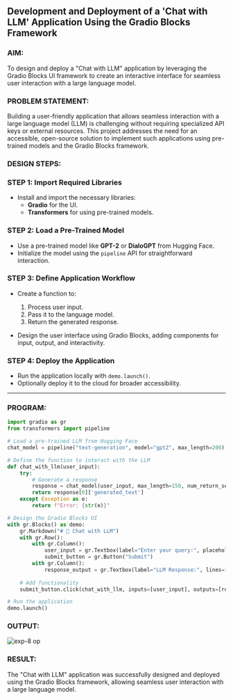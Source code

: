 ## Development and Deployment of a 'Chat with LLM' Application Using the Gradio Blocks Framework

### AIM:
To design and deploy a "Chat with LLM" application by leveraging the Gradio Blocks UI framework to create an interactive interface for seamless user interaction with a large language model.

### PROBLEM STATEMENT:
Building a user-friendly application that allows seamless interaction with a large language model (LLM) is challenging without requiring specialized API keys or external resources. This project addresses the need for an accessible, open-source solution to implement such applications using pre-trained models and the Gradio Blocks framework.

### DESIGN STEPS:

### **STEP 1: Import Required Libraries**
- Install and import the necessary libraries:
  - **Gradio** for the UI.
  - **Transformers** for using pre-trained models.

### **STEP 2: Load a Pre-Trained Model**
- Use a pre-trained model like **GPT-2** or **DialoGPT** from Hugging Face.
- Initialize the model using the `pipeline` API for straightforward interaction.

### **STEP 3: Define Application Workflow**
- Create a function to:
  1. Process user input.
  2. Pass it to the language model.
  3. Return the generated response.
  
- Design the user interface using Gradio Blocks, adding components for input, output, and interactivity.

### **STEP 4: Deploy the Application**
- Run the application locally with `demo.launch()`.
- Optionally deploy it to the cloud for broader accessibility.

---

### PROGRAM:
```py
import gradio as gr
from transformers import pipeline

# Load a pre-trained LLM from Hugging Face
chat_model = pipeline("text-generation", model="gpt2", max_length=200)

# Define the function to interact with the LLM
def chat_with_llm(user_input):
    try:
        # Generate a response
        response = chat_model(user_input, max_length=150, num_return_sequences=1)
        return response[0]['generated_text']
    except Exception as e:
        return f"Error: {str(e)}"

# Design the Gradio Blocks UI
with gr.Blocks() as demo:
    gr.Markdown("# 🤖 Chat with LLM")
    with gr.Row():
        with gr.Column():
            user_input = gr.Textbox(label="Enter your query:", placeholder="Type your message here...")
            submit_button = gr.Button("Submit")
        with gr.Column():
            response_output = gr.Textbox(label="LLM Response:", lines=10, interactive=False)
    
    # Add functionality
    submit_button.click(chat_with_llm, inputs=[user_input], outputs=[response_output])

# Run the application
demo.launch()

```
### OUTPUT:

![exp-8 op](https://github.com/user-attachments/assets/87f3d61f-5a65-4815-bb69-70e8b7b54b2d)


### RESULT:
The "Chat with LLM" application was successfully designed and deployed using the Gradio Blocks framework, allowing seamless user interaction with a large language model.
